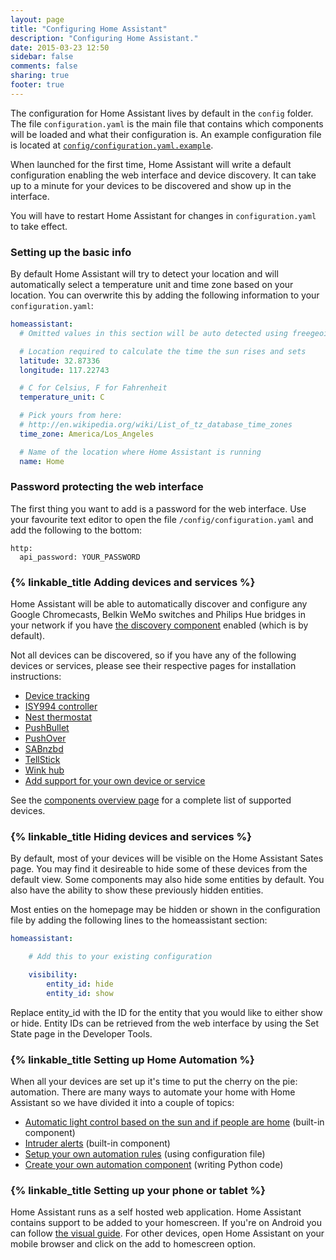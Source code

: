 ```yaml
---
layout: page
title: "Configuring Home Assistant"
description: "Configuring Home Assistant."
date: 2015-03-23 12:50
sidebar: false
comments: false
sharing: true
footer: true
---
```


The configuration for Home Assistant lives by default in the `config` folder. The file `configuration.yaml` is the main file that contains which components will be loaded and what their configuration is. An example configuration file is located at [`config/configuration.yaml.example`](https://github.com/balloob/home-assistant/blob/master/config/configuration.yaml.example).

When launched for the first time, Home Assistant will write a default configuration enabling the web interface and device discovery. It can take up to a minute for your devices to be discovered and show up in the interface.

<p class='note'>
  You will have to restart Home Assistant for changes in <code>configuration.yaml</code> to take effect.
</p>

### Setting up the basic info

By default Home Assistant will try to detect your location and will automatically select a temperature unit and time zone based on your location. You can overwrite this by adding the following information to your `configuration.yaml`:

```yaml
homeassistant:
  # Omitted values in this section will be auto detected using freegeoip.net

  # Location required to calculate the time the sun rises and sets
  latitude: 32.87336
  longitude: 117.22743

  # C for Celsius, F for Fahrenheit
  temperature_unit: C

  # Pick yours from here:
  # http://en.wikipedia.org/wiki/List_of_tz_database_time_zones
  time_zone: America/Los_Angeles

  # Name of the location where Home Assistant is running
  name: Home
```

### Password protecting the web interface

The first thing you want to add is a password for the web interface. Use your favourite text editor to open the file `/config/configuration.yaml` and add the following to the bottom:

```
http:
  api_password: YOUR_PASSWORD
```

### {% linkable_title Adding devices and services %}

Home Assistant will be able to automatically discover and configure any Google Chromecasts, Belkin WeMo switches and Philips Hue bridges in your network if you have [the discovery component]({{site_root}}/components/discovery.html) enabled (which is by default).

Not all devices can be discovered, so if you have any of the following devices or services, please see their respective pages for installation instructions:

 * [Device tracking]({{site_root}}/components/device_tracker.html)
 * [ISY994 controller]({{site_root}}/components/isy994.html)
 * [Nest thermostat]({{site_root}}/components/thermostat.html)
 * [PushBullet]({{site_root}}/components/notify.html)
 * [PushOver](/blog/2015/03/22/release-notes/#pushover)
 * [SABnzbd](/blog/2015/03/22/release-notes/#sabnzbd)
 * [TellStick](/components/tellstick.html)
 * [Wink hub]({{site_root}}/components/wink.html)
 * [Add support for your own device or service]({{site_root}}/developers/add_new_platform.html)

See the [components overview page](/components/) for a complete list of supported devices.

### {% linkable_title Hiding devices and services %}

By default, most of your devices will be visible on the Home Assistant Sates
page. You may find it desireable to hide some of these devices from the default
view. Some components may also hide some entities by default. You also have the
ability to show these previously hidden entities.

Most enties on the homepage may be hidden or shown in the configuration file by
adding the following lines to the homeassistant section:

```yaml
homeassistant:

    # Add this to your existing configuration

    visibility:
        entity_id: hide
        entity_id: show
```

Replace entity_id with the ID for the entity that you would like to either show
or hide. Entity IDs can be retrieved from the web interface by using the Set
State page in the Developer Tools.

### {% linkable_title Setting up Home Automation %}

When all your devices are set up it's time to put the cherry on the pie: automation. There are many ways to automate your home with Home Assistant so we have divided it into a couple of topics:

 * [Automatic light control based on the sun and if people are home]({{site_root}}/components/device_sun_light_trigger.html) (built-in component)
 * [Intruder alerts]({{site_root}}/components/simple_alarm.html) (built-in component)
 * [Setup your own automation rules]({{site_root}}/components/automation.html) (using configuration file)
 * [Create your own automation component]({{site_root}}/developers/creating_components.html) (writing Python code)

### {% linkable_title Setting up your phone or tablet %}

Home Assistant runs as a self hosted web application. Home Assistant contains support to be added to your homescreen. If you're on Android you can follow [the visual guide]({{site_root}}/getting-started/android.html). For other devices, open Home Assistant on your mobile browser and click on the add to homescreen option.
